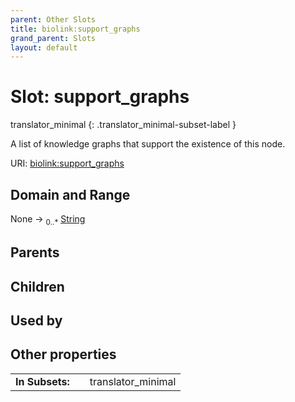```yaml
---
parent: Other Slots
title: biolink:support_graphs
grand_parent: Slots
layout: default
---
```


# Slot: support_graphs

translator_minimal
{: .translator_minimal-subset-label }


A list of knowledge graphs that support the existence of this node.

URI: [biolink:support_graphs](https://w3id.org/biolink/vocab/support_graphs)

## Domain and Range

None ->  <sub>0..\*</sub> [String](types/String.md)

## Parents


## Children


## Used by


## Other properties

|  |  |  |
| --- | --- | --- |
| **In Subsets:** | | translator_minimal |

